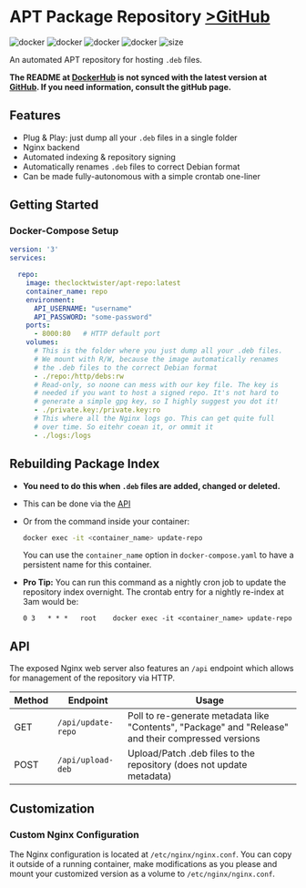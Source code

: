 
# APT Package Repository [>GitHub](https://github.com/TheClockTwister/apt-repo)
![docker](https://img.shields.io/badge/docker-i386-blue?style=flat)
![docker](https://img.shields.io/badge/docker-amd64-blue?style=flat)
![docker](https://img.shields.io/badge/docker-armhf-blue?style=flat)
![docker](https://img.shields.io/badge/docker-arm64-blue?style=flat)
![size](https://img.shields.io/badge/size-916MB-yellow?style=flat)

An automated APT repository for hosting `.deb` files.

**The README at [DockerHub](https://hub.docker.com/r/theclocktwister/apt-repo) is
not synced with the latest version at [GitHub](https://github.com/TheClockTwister/apt-repo).
If you need information, consult the gitHub page.**

## Features

- Plug & Play: just dump all your `.deb` files in a single folder
- Nginx backend
- Automated indexing & repository signing
- Automatically renames `.deb` files to correct Debian format
- Can be made fully-autonomous with a simple crontab one-liner


## Getting Started

### Docker-Compose Setup

```yaml
version: '3'
services:

  repo:
    image: theclocktwister/apt-repo:latest
    container_name: repo
    environment:
      API_USERNAME: "username"
      API_PASSWORD: "some-password"
    ports:
      - 8000:80   # HTTP default port
    volumes:
      # This is the folder where you just dump all your .deb files.
      # We mount with R/W, because the image automatically renames
      # the .deb files to the correct Debian format
      - ./repo:/http/debs:rw
      # Read-only, so noone can mess with our key file. The key is
      # needed if you want to host a signed repo. It's not hard to
      # generate a simple gpg key, so I highly suggest you dot it!
      - ./private.key:/private.key:ro
      # This where all the Nginx logs go. This can get quite full
      # over time. So eitehr coean it, or ommit it
      - ./logs:/logs
```

## Rebuilding Package Index

- **You need to do this when `.deb` files are added, changed or deleted.**

- This can be done via the [API](#api)

- Or from the command inside your container:
  ```bash
  docker exec -it <container_name> update-repo
  ```

  You can use the `container_name` option in `docker-compose.yaml`
  to have a persistent name for this container.

- **Pro Tip:** You can run this command as a nightly cron job to update the repository
  index overnight. The crontab entry for a nightly re-index at 3am would be:
  ```
  0 3   * * *   root    docker exec -it <container_name> update-repo
  ```

## API

The exposed Nginx web server also features an `/api` endpoint which allows for
management of the repository via HTTP.

|Method | Endpoint   | Usage
|-------|------------|-------
| GET   | `/api/update-repo` | Poll to re-generate metadata like "Contents", "Package" and "Release" and their compressed versions
| POST  | `/api/upload-deb` | Upload/Patch .deb files to the repository (does not update metadata)


## Customization

### Custom Nginx Configuration

The Nginx configuration is located at `/etc/nginx/nginx.conf`. You can copy
it outside of a running container, make modifications as you please and mount
your customized version as a volume to `/etc/nginx/nginx.conf`.
